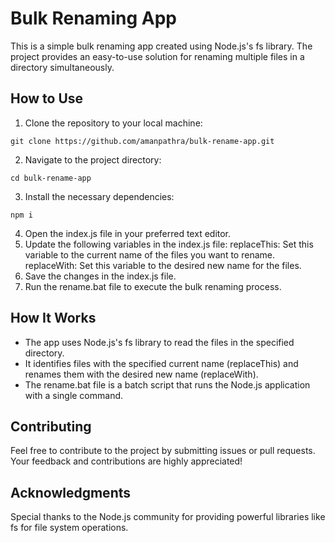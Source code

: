 # Bulk Renaming App
This is a simple bulk renaming app created using Node.js's fs library. The project provides an easy-to-use solution for renaming multiple files in a directory simultaneously.

## How to Use
1. Clone the repository to your local machine:
```
git clone https://github.com/amanpathra/bulk-rename-app.git
```
2. Navigate to the project directory:
```
cd bulk-rename-app
```
3. Install the necessary dependencies:
```
npm i
```
4. Open the index.js file in your preferred text editor.
5. Update the following variables in the index.js file:
   replaceThis: Set this variable to the current name of the files you want to rename.
   replaceWith: Set this variable to the desired new name for the files.
6. Save the changes in the index.js file.
7. Run the rename.bat file to execute the bulk renaming process.

## How It Works
- The app uses Node.js's fs library to read the files in the specified directory.
- It identifies files with the specified current name (replaceThis) and renames them with the desired new name (replaceWith).
- The rename.bat file is a batch script that runs the Node.js application with a single command.

## Contributing
Feel free to contribute to the project by submitting issues or pull requests. Your feedback and contributions are highly appreciated!

## Acknowledgments
Special thanks to the Node.js community for providing powerful libraries like fs for file system operations.
